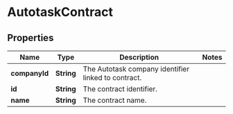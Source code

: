 # AutotaskContract

## Properties
Name | Type | Description | Notes
------------ | ------------- | ------------- | -------------
**companyId** | **String** | The Autotask company identifier linked to contract. | 
**id** | **String** | The contract identifier. | 
**name** | **String** | The contract name. | 
